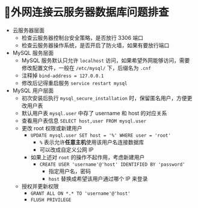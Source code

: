 # :hammer:外网连接云服务器数据库问题排查

+ 云服务器层面
  + 检查云服务器控制台安全策略，是否放行 3306 端口
  + 检查云服务器操作系统，是否开启了防火墙，如果有要放行端口
+ MySQL 服务层面
  + MySQL 服务默认只允许 `localhost` 访问，如果希望外网能够访问，需要修改配置文件，一般在 `/etc/mysql/` 下，后缀名为 `.cnf` 
  + 注释掉 `bind-address = 127.0.0.1`
  + 修改后记得重启服务 `service restart mysql`
+ MySQL 用户层面
  + 初次安装后执行 `mysql_secure_installation` 时，保留匿名用户，方便更改用户表
  + 默认用户表 `mysql.user` 中存了 username 和 host 的对应关系
  + 查看用户表信息 `SELECT host,user FROM mysql.user` 
  + 更改 root 权限或新建用户
    + `UPDATE mysql.user SET host = '%' WHERE user = 'root'`
      + `%` 表示允许**任意主机**使用该用户名连接数据库
      + 可以改成自定义公网 IP
    + 如果上述对 `root` 的操作不起作用，考虑新建用户
      + `CREATE USER 'username'@'host' IDENTIFIED BY 'password'`
        + 指定用户名，密码
        + `host` 替换成希望该用户通过哪个 IP 来登录
  + 授权并更新权限
    + `GRANT ALL ON *.* TO 'username'@'host'`
    + `FLUSH PRIVILEGE`

